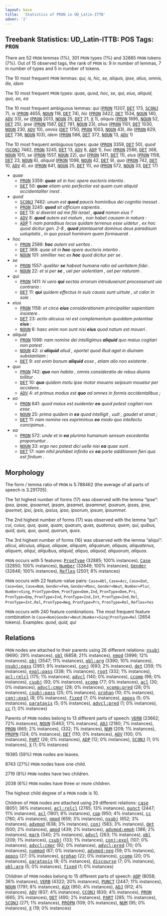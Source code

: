 ```yaml
---
layout: base
title:  'Statistics of PRON in UD_Latin-ITTB'
udver: '2'
---
```


## Treebank Statistics: UD_Latin-ITTB: POS Tags: `PRON`

There are 52 `PRON` lemmas (1%), 301 `PRON` types (1%) and 32885 `PRON` tokens (7%).
Out of 15 observed tags, the rank of `PRON` is: 9 in number of lemmas, 7 in number of types and 5 in number of tokens.

The 10 most frequent `PRON` lemmas: <em>qui, is, hic, se, aliquis, ipse, alius, omnis, ille, idem</em>

The 10 most frequent `PRON` types:  <em>quae, quod, hoc, se, qui, eius, aliquid, quo, eo, ea</em>

The 10 most frequent ambiguous lemmas: <em>qui</em> (<tt><a href="la_ittb-pos-PRON.html">PRON</a></tt> 11207, <tt><a href="la_ittb-pos-DET.html">DET</a></tt> 173, <tt><a href="la_ittb-pos-SCONJ.html">SCONJ</a></tt> 7), <em>is</em> (<tt><a href="la_ittb-pos-PRON.html">PRON</a></tt> 4655, <tt><a href="la_ittb-pos-NOUN.html">NOUN</a></tt> 118, <tt><a href="la_ittb-pos-DET.html">DET</a></tt> 74), <em>hic</em> (<tt><a href="la_ittb-pos-PRON.html">PRON</a></tt> 3422, <tt><a href="la_ittb-pos-DET.html">DET</a></tt> 1534, <tt><a href="la_ittb-pos-NOUN.html">NOUN</a></tt> 140, <tt><a href="la_ittb-pos-ADV.html">ADV</a></tt> 33), <em>se</em> (<tt><a href="la_ittb-pos-PRON.html">PRON</a></tt> 2013, <tt><a href="la_ittb-pos-NOUN.html">NOUN</a></tt> 25, <tt><a href="la_ittb-pos-DET.html">DET</a></tt> 21, <tt><a href="la_ittb-pos-X.html">X</a></tt> 1), <em>aliquis</em> (<tt><a href="la_ittb-pos-PRON.html">PRON</a></tt> 1895, <tt><a href="la_ittb-pos-NOUN.html">NOUN</a></tt> 52, <tt><a href="la_ittb-pos-DET.html">DET</a></tt> 25), <em>ipse</em> (<tt><a href="la_ittb-pos-PRON.html">PRON</a></tt> 1587, <tt><a href="la_ittb-pos-DET.html">DET</a></tt> 781, <tt><a href="la_ittb-pos-NOUN.html">NOUN</a></tt> 23), <em>alius</em> (<tt><a href="la_ittb-pos-PRON.html">PRON</a></tt> 1101, <tt><a href="la_ittb-pos-DET.html">DET</a></tt> 1030, <tt><a href="la_ittb-pos-NOUN.html">NOUN</a></tt> 230, <tt><a href="la_ittb-pos-ADV.html">ADV</a></tt> 10), <em>omnis</em> (<tt><a href="la_ittb-pos-DET.html">DET</a></tt> 1750, <tt><a href="la_ittb-pos-PRON.html">PRON</a></tt> 1003, <tt><a href="la_ittb-pos-NOUN.html">NOUN</a></tt> 43), <em>ille</em> (<tt><a href="la_ittb-pos-PRON.html">PRON</a></tt> 829, <tt><a href="la_ittb-pos-DET.html">DET</a></tt> 738, <tt><a href="la_ittb-pos-NOUN.html">NOUN</a></tt> 103), <em>idem</em> (<tt><a href="la_ittb-pos-PRON.html">PRON</a></tt> 586, <tt><a href="la_ittb-pos-DET.html">DET</a></tt> 372, <tt><a href="la_ittb-pos-NOUN.html">NOUN</a></tt> 13, <tt><a href="la_ittb-pos-ADV.html">ADV</a></tt> 1)

The 10 most frequent ambiguous types:  <em>quae</em> (<tt><a href="la_ittb-pos-PRON.html">PRON</a></tt> 3359, <tt><a href="la_ittb-pos-DET.html">DET</a></tt> 50), <em>quod</em> (<tt><a href="la_ittb-pos-SCONJ.html">SCONJ</a></tt> 7482, <tt><a href="la_ittb-pos-PRON.html">PRON</a></tt> 3245, <tt><a href="la_ittb-pos-DET.html">DET</a></tt> 13, <tt><a href="la_ittb-pos-ADV.html">ADV</a></tt> 8, <tt><a href="la_ittb-pos-ADP.html">ADP</a></tt> 1), <em>hoc</em> (<tt><a href="la_ittb-pos-PRON.html">PRON</a></tt> 2586, <tt><a href="la_ittb-pos-DET.html">DET</a></tt> 368, <tt><a href="la_ittb-pos-NOUN.html">NOUN</a></tt> 101), <em>se</em> (<tt><a href="la_ittb-pos-PRON.html">PRON</a></tt> 1557, <tt><a href="la_ittb-pos-NOUN.html">NOUN</a></tt> 22), <em>qui</em> (<tt><a href="la_ittb-pos-PRON.html">PRON</a></tt> 1411, <tt><a href="la_ittb-pos-DET.html">DET</a></tt> 11), <em>eius</em> (<tt><a href="la_ittb-pos-PRON.html">PRON</a></tt> 1158, <tt><a href="la_ittb-pos-DET.html">DET</a></tt> 23, <tt><a href="la_ittb-pos-NOUN.html">NOUN</a></tt> 6), <em>aliquid</em> (<tt><a href="la_ittb-pos-PRON.html">PRON</a></tt> 1098, <tt><a href="la_ittb-pos-NOUN.html">NOUN</a></tt> 42, <tt><a href="la_ittb-pos-DET.html">DET</a></tt> 9), <em>quo</em> (<tt><a href="la_ittb-pos-PRON.html">PRON</a></tt> 742, <tt><a href="la_ittb-pos-DET.html">DET</a></tt> 10, <tt><a href="la_ittb-pos-ADV.html">ADV</a></tt> 4), <em>eo</em> (<tt><a href="la_ittb-pos-PRON.html">PRON</a></tt> 641, <tt><a href="la_ittb-pos-NOUN.html">NOUN</a></tt> 25, <tt><a href="la_ittb-pos-DET.html">DET</a></tt> 11), <em>ea</em> (<tt><a href="la_ittb-pos-PRON.html">PRON</a></tt> 572, <tt><a href="la_ittb-pos-NOUN.html">NOUN</a></tt> 33, <tt><a href="la_ittb-pos-DET.html">DET</a></tt> 17)


* <em>quae</em>
  * <tt><a href="la_ittb-pos-PRON.html">PRON</a></tt> 3359: <em><b>quae</b> sit in hoc opere auctoris intentio .</em>
  * <tt><a href="la_ittb-pos-DET.html">DET</a></tt> 50: <em><b>quae</b> etiam unio perfectior est quam cum aliquid accidentaliter inest .</em>
* <em>quod</em>
  * <tt><a href="la_ittb-pos-SCONJ.html">SCONJ</a></tt> 7482: <em>unum est <b>quod</b> paucis hominibus dei cognitio inesset .</em>
  * <tt><a href="la_ittb-pos-PRON.html">PRON</a></tt> 3245: <em><b>quod</b> sit officium sapientis .</em>
  * <tt><a href="la_ittb-pos-DET.html">DET</a></tt> 13: <em>si dixerint ad me filii israel , <b>quod</b> nomen eius ?</em>
  * <tt><a href="la_ittb-pos-ADV.html">ADV</a></tt> 8: <em><b>quod</b> autem est malum , non habet causam in natura :</em>
  * <tt><a href="la_ittb-pos-ADP.html">ADP</a></tt> 1: <em>nam paradisus locus quidam terrenus esse uidetur , ex hoc quod dicitur gen. 2-8 , <b>quod</b> plantauerat dominus deus paradisum uoluptatis , in quo posuit hominem quem formauerat .</em>
* <em>hoc</em>
  * <tt><a href="la_ittb-pos-PRON.html">PRON</a></tt> 2586: <em><b>hoc</b> autem est ueritas .</em>
  * <tt><a href="la_ittb-pos-DET.html">DET</a></tt> 368: <em>quae sit in <b>hoc</b> opere auctoris intentio .</em>
  * <tt><a href="la_ittb-pos-NOUN.html">NOUN</a></tt> 101: <em>similiter nec ex <b>hoc</b> quod dicitur per se .</em>
* <em>se</em>
  * <tt><a href="la_ittb-pos-PRON.html">PRON</a></tt> 1557: <em>qualiter <b>se</b> habeat humana ratio ad ueritatem fidei .</em>
  * <tt><a href="la_ittb-pos-NOUN.html">NOUN</a></tt> 22: <em>et si per <b>se</b> , uel per uiolentiam , uel per naturam .</em>
* <em>qui</em>
  * <tt><a href="la_ittb-pos-PRON.html">PRON</a></tt> 1411: <em>hi uero <b>qui</b> sectas errorum introduxerunt processerunt uia contraria :</em>
  * <tt><a href="la_ittb-pos-DET.html">DET</a></tt> 11: <em><b>qui</b> quidem effectus in suis causis sunt uirtute , ut calor in sole .</em>
* <em>eius</em>
  * <tt><a href="la_ittb-pos-PRON.html">PRON</a></tt> 1158: <em>et circa <b>eius</b> considerationem principaliter sapientiam insistere .</em>
  * <tt><a href="la_ittb-pos-DET.html">DET</a></tt> 23: <em>actio alicuius rei est complementum quoddam potentiae <b>eius</b> :</em>
  * <tt><a href="la_ittb-pos-NOUN.html">NOUN</a></tt> 6: <em>haec enim non sunt nisi <b>eius</b> quod natum est moueri .</em>
* <em>aliquid</em>
  * <tt><a href="la_ittb-pos-PRON.html">PRON</a></tt> 1098: <em>nam nomine dei intelligimus <b>aliquid</b> quo maius cogitari non potest .</em>
  * <tt><a href="la_ittb-pos-NOUN.html">NOUN</a></tt> 42: <em>si <b>aliquid</b> aliud , oportet quod illud agat in diuinam substantiam :</em>
  * <tt><a href="la_ittb-pos-DET.html">DET</a></tt> 9: <em>est enim bonum <b>aliquid</b> esse , etiam alio non existente .</em>
* <em>quo</em>
  * <tt><a href="la_ittb-pos-PRON.html">PRON</a></tt> 742: <em><b>quo</b> non habito , omnis consideratio de rebus diuinis tollitur .</em>
  * <tt><a href="la_ittb-pos-DET.html">DET</a></tt> 10: <em><b>quo</b> quidem motu ipse motor mouens seipsum mouetur per accidens .</em>
  * <tt><a href="la_ittb-pos-ADV.html">ADV</a></tt> 4: <em>et primus modus est <b>quo</b> ad omnes in formis accidentalibus ;</em>
* <em>eo</em>
  * <tt><a href="la_ittb-pos-PRON.html">PRON</a></tt> 641: <em>quod maius est euidenter <b>eo</b> quod potest cogitari non esse .</em>
  * <tt><a href="la_ittb-pos-NOUN.html">NOUN</a></tt> 25: <em>prima quidem in <b>eo</b> quod intelligit , uult , gaudet et amat ;</em>
  * <tt><a href="la_ittb-pos-DET.html">DET</a></tt> 11: <em>nam nomine res exprimimus <b>eo</b> modo quo intellectu concipimus .</em>
* <em>ea</em>
  * <tt><a href="la_ittb-pos-PRON.html">PRON</a></tt> 572: <em>unde et in <b>ea</b> plurima humanum sensum excedentia proponuntur .</em>
  * <tt><a href="la_ittb-pos-NOUN.html">NOUN</a></tt> 33: <em>ergo nec potest dici uelle nisi <b>ea</b> quae sunt .</em>
  * <tt><a href="la_ittb-pos-DET.html">DET</a></tt> 17: <em>nam nihil prohibet infinito ex <b>ea</b> parte additionem fieri qua est finitum .</em>

## Morphology

The form / lemma ratio of `PRON` is 5.788462 (the average of all parts of speech is 3.291705).

The 1st highest number of forms (17) was observed with the lemma “ipse”: <em>ipsa, ipsae, ipsaemet, ipsam, ipsamet, ipsammet, ipsarum, ipsas, ipse, ipsemet, ipsi, ipsis, ipsius, ipso, ipsorum, ipsum, ipsummet</em>.

The 2nd highest number of forms (17) was observed with the lemma “qui”: <em>cui, cuius, qua, quae, quam, quarum, quas, quatenus, quem, qui, quibus, quid, quis, quo, quod, quorum, quos</em>.

The 3rd highest number of forms (16) was observed with the lemma “aliqui”: <em>alicui, alicuius, aliqua, aliquae, aliquam, aliquarum, aliquas, aliquatenus, aliquem, aliqui, aliquibus, aliquid, aliquo, aliquod, aliquorum, aliquos</em>.

`PRON` occurs with 5 features: <tt><a href="la_ittb-feat-PronType.html">PronType</a></tt> (32885; 100% instances), <tt><a href="la_ittb-feat-Case.html">Case</a></tt> (32850; 100% instances), <tt><a href="la_ittb-feat-Number.html">Number</a></tt> (32849; 100% instances), <tt><a href="la_ittb-feat-Gender.html">Gender</a></tt> (32846; 100% instances), <tt><a href="la_ittb-feat-Reflex.html">Reflex</a></tt> (2501; 8% instances)

`PRON` occurs with 22 feature-value pairs: `Case=Abl`, `Case=Acc`, `Case=Dat`, `Case=Gen`, `Case=Nom`, `Gender=Fem`, `Gender=Masc`, `Gender=Neut`, `Number=Plur`, `Number=Sing`, `PronType=Dem`, `PronType=Dem,Ind`, `PronType=Dem,Prs`, `PronType=Emp`, `PronType=Ind`, `PronType=Ind,Int`, `PronType=Ind,Rel`, `PronType=Int,Rel`, `PronType=Neg`, `PronType=Prs`, `PronType=Rel`, `Reflex=Yes`

`PRON` occurs with 240 feature combinations.
The most frequent feature combination is `Case=Nom|Gender=Neut|Number=Sing|PronType=Rel` (2654 tokens).
Examples: <em>quod, quid, qui</em>


## Relations

`PRON` nodes are attached to their parents using 26 different relations: <tt><a href="la_ittb-dep-nsubj.html">nsubj</a></tt> (9690; 29% instances), <tt><a href="la_ittb-dep-obl.html">obl</a></tt> (6858; 21% instances), <tt><a href="la_ittb-dep-nmod.html">nmod</a></tt> (3996; 12% instances), <tt><a href="la_ittb-dep-obj.html">obj</a></tt> (3547; 11% instances), <tt><a href="la_ittb-dep-obl-arg.html">obl:arg</a></tt> (3390; 10% instances), <tt><a href="la_ittb-dep-nsubj-pass.html">nsubj:pass</a></tt> (2951; 9% instances), <tt><a href="la_ittb-dep-conj.html">conj</a></tt> (693; 2% instances), <tt><a href="la_ittb-dep-det.html">det</a></tt> (359; 1% instances), <tt><a href="la_ittb-dep-expl-pass.html">expl:pass</a></tt> (338; 1% instances), <tt><a href="la_ittb-dep-root.html">root</a></tt> (332; 1% instances), <tt><a href="la_ittb-dep-acl-relcl.html">acl:relcl</a></tt> (175; 1% instances), <tt><a href="la_ittb-dep-advcl.html">advcl</a></tt> (140; 0% instances), <tt><a href="la_ittb-dep-ccomp.html">ccomp</a></tt> (98; 0% instances), <tt><a href="la_ittb-dep-csubj.html">csubj</a></tt> (93; 0% instances), <tt><a href="la_ittb-dep-xcomp.html">xcomp</a></tt> (77; 0% instances), <tt><a href="la_ittb-dep-acl.html">acl</a></tt> (30; 0% instances), <tt><a href="la_ittb-dep-advcl-cmpr.html">advcl:cmpr</a></tt> (28; 0% instances), <tt><a href="la_ittb-dep-xcomp-pred.html">xcomp:pred</a></tt> (28; 0% instances), <tt><a href="la_ittb-dep-csubj-pass.html">csubj:pass</a></tt> (25; 0% instances), <tt><a href="la_ittb-dep-orphan.html">orphan</a></tt> (10; 0% instances), <tt><a href="la_ittb-dep-conj-expl.html">conj:expl</a></tt> (8; 0% instances), <tt><a href="la_ittb-dep-fixed.html">fixed</a></tt> (7; 0% instances), <tt><a href="la_ittb-dep-appos.html">appos</a></tt> (5; 0% instances), <tt><a href="la_ittb-dep-parataxis.html">parataxis</a></tt> (5; 0% instances), <tt><a href="la_ittb-dep-advcl-pred.html">advcl:pred</a></tt> (1; 0% instances), <tt><a href="la_ittb-dep-cc.html">cc</a></tt> (1; 0% instances)

Parents of `PRON` nodes belong to 13 different parts of speech: <tt><a href="la_ittb-pos-VERB.html">VERB</a></tt> (23662; 72% instances), <tt><a href="la_ittb-pos-NOUN.html">NOUN</a></tt> (5463; 17% instances), <tt><a href="la_ittb-pos-ADJ.html">ADJ</a></tt> (2180; 7% instances), <tt><a href="la_ittb-pos-PRON.html">PRON</a></tt> (665; 2% instances),  (332; 1% instances), <tt><a href="la_ittb-pos-NUM.html">NUM</a></tt> (209; 1% instances), <tt><a href="la_ittb-pos-PROPN.html">PROPN</a></tt> (124; 0% instances), <tt><a href="la_ittb-pos-DET.html">DET</a></tt> (110; 0% instances), <tt><a href="la_ittb-pos-ADV.html">ADV</a></tt> (100; 0% instances), <tt><a href="la_ittb-pos-PART.html">PART</a></tt> (26; 0% instances), <tt><a href="la_ittb-pos-ADP.html">ADP</a></tt> (12; 0% instances), <tt><a href="la_ittb-pos-SCONJ.html">SCONJ</a></tt> (1; 0% instances), <tt><a href="la_ittb-pos-X.html">X</a></tt> (1; 0% instances)

19385 (59%) `PRON` nodes are leaves.

8743 (27%) `PRON` nodes have one child.

2719 (8%) `PRON` nodes have two children.

2038 (6%) `PRON` nodes have three or more children.

The highest child degree of a `PRON` node is 10.

Children of `PRON` nodes are attached using 29 different relations: <tt><a href="la_ittb-dep-case.html">case</a></tt> (8051; 36% instances), <tt><a href="la_ittb-dep-acl-relcl.html">acl:relcl</a></tt> (2765; 13% instances), <tt><a href="la_ittb-dep-punct.html">punct</a></tt> (2447; 11% instances), <tt><a href="la_ittb-dep-acl.html">acl</a></tt> (1801; 8% instances), <tt><a href="la_ittb-dep-cop.html">cop</a></tt> (950; 4% instances), <tt><a href="la_ittb-dep-cc.html">cc</a></tt> (780; 4% instances), <tt><a href="la_ittb-dep-nmod.html">nmod</a></tt> (659; 3% instances), <tt><a href="la_ittb-dep-nsubj.html">nsubj</a></tt> (652; 3% instances), <tt><a href="la_ittb-dep-advmod.html">advmod</a></tt> (638; 3% instances), <tt><a href="la_ittb-dep-conj.html">conj</a></tt> (583; 3% instances), <tt><a href="la_ittb-dep-det.html">det</a></tt> (500; 2% instances), <tt><a href="la_ittb-dep-amod.html">amod</a></tt> (439; 2% instances), <tt><a href="la_ittb-dep-advmod-emph.html">advmod:emph</a></tt> (386; 2% instances), <tt><a href="la_ittb-dep-mark.html">mark</a></tt> (340; 2% instances), <tt><a href="la_ittb-dep-advcl.html">advcl</a></tt> (263; 1% instances), <tt><a href="la_ittb-dep-obl.html">obl</a></tt> (209; 1% instances), <tt><a href="la_ittb-dep-csubj.html">csubj</a></tt> (133; 1% instances), <tt><a href="la_ittb-dep-conj-expl.html">conj:expl</a></tt> (107; 0% instances), <tt><a href="la_ittb-dep-advcl-cmpr.html">advcl:cmpr</a></tt> (92; 0% instances), <tt><a href="la_ittb-dep-advcl-pred.html">advcl:pred</a></tt> (70; 0% instances), <tt><a href="la_ittb-dep-nummod.html">nummod</a></tt> (67; 0% instances), <tt><a href="la_ittb-dep-advmod-neg.html">advmod:neg</a></tt> (59; 0% instances), <tt><a href="la_ittb-dep-appos.html">appos</a></tt> (27; 0% instances), <tt><a href="la_ittb-dep-orphan.html">orphan</a></tt> (22; 0% instances), <tt><a href="la_ittb-dep-ccomp.html">ccomp</a></tt> (20; 0% instances), <tt><a href="la_ittb-dep-parataxis.html">parataxis</a></tt> (8; 0% instances), <tt><a href="la_ittb-dep-discourse.html">discourse</a></tt> (7; 0% instances), <tt><a href="la_ittb-dep-obl-arg.html">obl:arg</a></tt> (5; 0% instances), <tt><a href="la_ittb-dep-fixed.html">fixed</a></tt> (1; 0% instances)

Children of `PRON` nodes belong to 15 different parts of speech: <tt><a href="la_ittb-pos-ADP.html">ADP</a></tt> (8058; 36% instances), <tt><a href="la_ittb-pos-VERB.html">VERB</a></tt> (4322; 20% instances), <tt><a href="la_ittb-pos-PUNCT.html">PUNCT</a></tt> (2447; 11% instances), <tt><a href="la_ittb-pos-NOUN.html">NOUN</a></tt> (1791; 8% instances), <tt><a href="la_ittb-pos-AUX.html">AUX</a></tt> (950; 4% instances), <tt><a href="la_ittb-pos-ADJ.html">ADJ</a></tt> (912; 4% instances), <tt><a href="la_ittb-pos-ADV.html">ADV</a></tt> (837; 4% instances), <tt><a href="la_ittb-pos-CCONJ.html">CCONJ</a></tt> (830; 4% instances), <tt><a href="la_ittb-pos-PRON.html">PRON</a></tt> (665; 3% instances), <tt><a href="la_ittb-pos-DET.html">DET</a></tt> (490; 2% instances), <tt><a href="la_ittb-pos-PART.html">PART</a></tt> (285; 1% instances), <tt><a href="la_ittb-pos-SCONJ.html">SCONJ</a></tt> (271; 1% instances), <tt><a href="la_ittb-pos-PROPN.html">PROPN</a></tt> (109; 0% instances), <tt><a href="la_ittb-pos-NUM.html">NUM</a></tt> (95; 0% instances), <tt><a href="la_ittb-pos-X.html">X</a></tt> (19; 0% instances)


